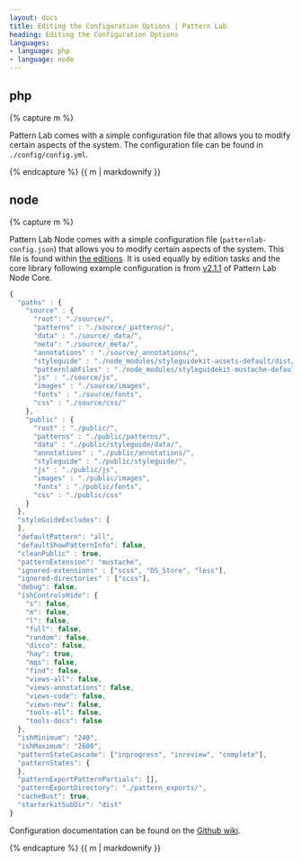 ```yaml
---
layout: docs
title: Editing the Configuration Options | Pattern Lab
heading: Editing the Configuration Options
languages:
- language: php
- language: node
---
```


<!--- start php -->

<div class="tabs__panel" id="php">
<h2 class="language-title">php</h2>

{% capture m %}

Pattern Lab comes with a simple configuration file that allows you to modify certain aspects of the system. The configuration file can be found in `./config/config.yml`.

{% endcapture %}
{{ m | markdownify }}

</div>

<!--- end php -->


<!--- start node -->

<div class="tabs__panel" id="node">
<h2 class="language-title">node</h2>

{% capture m %}

Pattern Lab Node comes with a simple configuration file (`patternlab-config.json`) that allows you to modify certain aspects of the system. This file is found within [the editions](https://github.com/pattern-lab?utf8=%E2%9C%93&query=edition-node). It is used equally by edition tasks and the core library following example configuration is from [v2.1.1](https://github.com/pattern-lab/patternlab-node/releases/tag/v2.1.1) of Pattern Lab Node Core.

```javascript
{
  "paths" : {
    "source" : {
      "root": "./source/",
      "patterns" : "./source/_patterns/",
      "data" : "./source/_data/",
      "meta": "./source/_meta/",
      "annotations" : "./source/_annotations/",
      "styleguide" : "./node_modules/styleguidekit-assets-default/dist/",
      "patternlabFiles" : "./node_modules/styleguidekit-mustache-default/views/",
      "js" : "./source/js",
      "images" : "./source/images",
      "fonts" : "./source/fonts",
      "css" : "./source/css/"
    },
    "public" : {
      "root" : "./public/",
      "patterns" : "./public/patterns/",
      "data" : "./public/styleguide/data/",
      "annotations" : "./public/annotations/",
      "styleguide" : "./public/styleguide/",
      "js" : "./public/js",
      "images" : "./public/images",
      "fonts" : "./public/fonts",
      "css" : "./public/css"
    }
  },
  "styleGuideExcludes": [
  ],
  "defaultPattern": "all",
  "defaultShowPatternInfo": false,
  "cleanPublic" : true,
  "patternExtension": "mustache",
  "ignored-extensions" : ["scss", "DS_Store", "less"],
  "ignored-directories" : ["scss"],
  "debug": false,
  "ishControlsHide": {
    "s": false,
    "m": false,
    "l": false,
    "full": false,
    "random": false,
    "disco": false,
    "hay": true,
    "mqs": false,
    "find": false,
    "views-all": false,
    "views-annotations": false,
    "views-code": false,
    "views-new": false,
    "tools-all": false,
    "tools-docs": false
  },
  "ishMinimum": "240",
  "ishMaximum": "2600",
  "patternStateCascade": ["inprogress", "inreview", "complete"],
  "patternStates": {
  },
  "patternExportPatternPartials": [],
  "patternExportDirectory": "./pattern_exports/",
  "cacheBust": true,
  "starterkitSubDir": "dist"
}
```

Configuration documentation can be found on the [Github wiki](https://github.com/pattern-lab/patternlab-node/wiki/Configuration).

{% endcapture %}
{{ m | markdownify }}

</div>

<!--- end node -->
